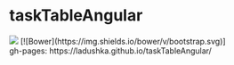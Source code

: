 # taskTableAngular
<div>
<a href="https://codeclimate.com/github/Ladushka/taskTableAngular"><img src="https://codeclimate.com/github/Ladushka/taskTableAngular/badges/gpa.svg" /></a>
[![Bower](https://img.shields.io/bower/v/bootstrap.svg)]
</div>
gh-pages:  https://ladushka.github.io/taskTableAngular/
